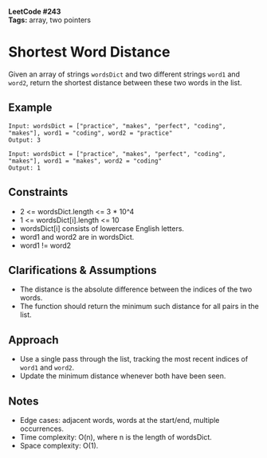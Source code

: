 **LeetCode #243**  
**Tags:** array, two pointers

# Shortest Word Distance

Given an array of strings `wordsDict` and two different strings `word1` and `word2`, return the shortest distance between these two words in the list.

## Example
```
Input: wordsDict = ["practice", "makes", "perfect", "coding", "makes"], word1 = "coding", word2 = "practice"
Output: 3

Input: wordsDict = ["practice", "makes", "perfect", "coding", "makes"], word1 = "makes", word2 = "coding"
Output: 1
```

## Constraints
- 2 <= wordsDict.length <= 3 * 10^4
- 1 <= wordsDict[i].length <= 10
- wordsDict[i] consists of lowercase English letters.
- word1 and word2 are in wordsDict.
- word1 != word2

## Clarifications & Assumptions
- The distance is the absolute difference between the indices of the two words.
- The function should return the minimum such distance for all pairs in the list.

## Approach
- Use a single pass through the list, tracking the most recent indices of `word1` and `word2`.
- Update the minimum distance whenever both have been seen.

## Notes
- Edge cases: adjacent words, words at the start/end, multiple occurrences.
- Time complexity: O(n), where n is the length of wordsDict.
- Space complexity: O(1). 